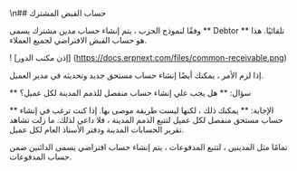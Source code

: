 \n## حساب القبض المشترك

وفقًا لنموذج الحزب ، يتم إنشاء حساب مدين مشترك يسمى ** Debtor ** تلقائيًا. هذا هو حساب القبض الافتراضي لجميع العملاء.

! [إذن مكتب الدور] (https://docs.erpnext.com/files/common-receivable.png)

إذا لزم الأمر ، يمكنك أيضًا إنشاء حساب مستحق جديد وتحديثه في مدير العميل.

** سؤال: ** هل يجب علي إنشاء حساب منفصل للذمم المدينة لكل عميل؟

** الإجابة: ** يمكنك ذلك ، لكنها ليست طريقة موصى بها. إذا كنت ترغب في إنشاء حساب مستحق منفصل لكل عميل لتتبع الذمم المدينة ، فلا داعي لذلك. ما زلت تشاهد تقرير الحسابات المدينة ودفتر الأستاذ العام لكل عميل.

تمامًا مثل المدينين ، لتتبع المدفوعات ، يتم إنشاء حساب افتراضي يسمى الدائنين ضمن حساب المدفوعات.